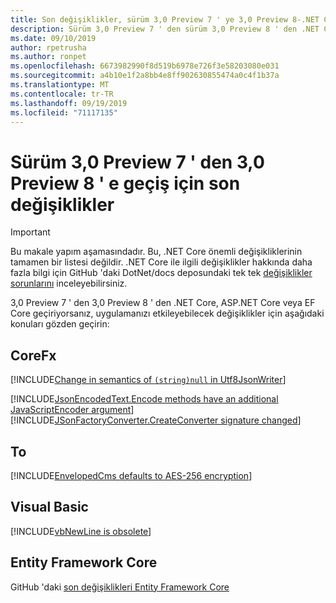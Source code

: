 ```yaml
---
title: Son değişiklikler, sürüm 3,0 Preview 7 ' ye 3,0 Preview 8-.NET Core
description: Sürüm 3,0 Preview 7 ' den sürüm 3,0 Preview 8 ' den .NET Core, ASP.NET Core ve EF Core arasındaki son değişiklikleri listeler.
ms.date: 09/10/2019
author: rpetrusha
ms.author: ronpet
ms.openlocfilehash: 6673982990f8d519b6978e726f3e58203080e031
ms.sourcegitcommit: a4b10e1f2a8bb4e8ff902630855474a0c4f1b37a
ms.translationtype: MT
ms.contentlocale: tr-TR
ms.lasthandoff: 09/19/2019
ms.locfileid: "71117135"
---
```

# <a name="breaking-changes-for-migration-from-version-30-preview-7-to-30-preview-8"></a>Sürüm 3,0 Preview 7 ' den 3,0 Preview 8 ' e geçiş için son değişiklikler

> [!IMPORTANT]
> Bu makale yapım aşamasındadır. Bu, .NET Core önemli değişikliklerinin tamamen bir listesi değildir. .NET Core ile ilgili değişiklikler hakkında daha fazla bilgi için GitHub 'daki DotNet/docs deposundaki tek tek [değişiklikler sorunlarını](https://github.com/dotnet/docs/issues?q=is%3Aissue+is%3Aopen+label%3Abreaking-change) inceleyebilirsiniz.

3,0 Preview 7 ' den 3,0 Preview 8 ' den .NET Core, ASP.NET Core veya EF Core geçiriyorsanız, uygulamanızı etkileyebilecek değişiklikler için aşağıdaki konuları gözden geçirin:

## <a name="corefx"></a>CoreFx

[!INCLUDE[Change in semantics of `(string)null` in Utf8JsonWriter](~/includes/core-changes/corefx/change-in-null-in-utf8jsonwriter.md)]

[!INCLUDE[JsonEncodedText.Encode methods have an additional JavaScriptEncoder argument](~/includes/core-changes/corefx/jsonencodedtext-encode-has-additional-argument.md)]
[!INCLUDE[JSonFactoryConverter.CreateConverter signature changed](~/includes/core-changes/corefx/jsonfactoryconverter-createconverter.md)]

## <a name="cryptography"></a>To

[!INCLUDE[EnvelopedCms defaults to AES-256 encryption](~/includes/core-changes/cryptography/envelopedcms-defaults-to-aes256.md)]

## <a name="visual-basic"></a>Visual Basic

[!INCLUDE[vbNewLine is obsolete](~/includes/core-changes/visualbasic/vbnewline-is-obsolete.md)]

## <a name="entity-framework-core"></a>Entity Framework Core

GitHub 'daki [son değişiklikleri Entity Framework Core](https://github.com/aspnet/EntityFrameworkCore/issues?q=is%3Aissue+is%3Aopen+label%3Abreaking-change)
